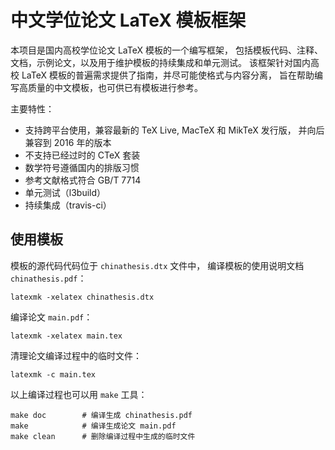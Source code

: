 # 中文学位论文 LaTeX 模板框架

本项目是国内高校学位论文 LaTeX 模板的一个编写框架，
包括模板代码、注释、文档，示例论文，以及用于维护模板的持续集成和单元测试。
该框架针对国内高校 LaTeX 模板的普遍需求提供了指南，并尽可能使格式与内容分离，
旨在帮助编写高质量的中文模板，也可供已有模板进行参考。

主要特性：
- 支持跨平台使用，兼容最新的 TeX Live, MacTeX 和 MikTeX 发行版，
  并向后兼容到 2016 年的版本
- 不支持已经过时的 CTeX 套装
- 数学符号遵循国内的排版习惯
- 参考文献格式符合 GB/T 7714
- 单元测试（l3build）
- 持续集成（travis-ci）



## 使用模板

模板的源代码代码位于 `chinathesis.dtx` 文件中，
编译模板的使用说明文档 `chinathesis.pdf`：
```
latexmk -xelatex chinathesis.dtx
```

编译论文 `main.pdf`：
```
latexmk -xelatex main.tex
```

清理论文编译过程中的临时文件：
```
latexmk -c main.tex
```

以上编译过程也可以用 `make` 工具：
```
make doc        # 编译生成 chinathesis.pdf
make            # 编译生成论文 main.pdf
make clean      # 删除编译过程中生成的临时文件
```
